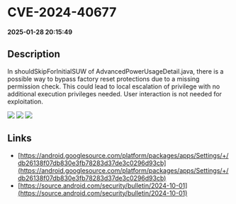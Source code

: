 # CVE-2024-40677

**2025-01-28 20:15:49**

## Description
In shouldSkipForInitialSUW of AdvancedPowerUsageDetail.java, there is a possible way to bypass factory reset protections due to a missing permission check. This could lead to local escalation of privilege with no additional execution privileges needed. User interaction is not needed for exploitation.

![](https://img.shields.io/static/v1?label=Score&message=8.4&color=red)
![](https://img.shields.io/static/v1?label=Severity&message=HIGH&color=red)
![](https://img.shields.io/static/v1?label=CWE&message=Auth&color=green)

## Links
- [https://android.googlesource.com/platform/packages/apps/Settings/+/db26138f07db830e3fb78283d37de3c0296d93cb](https://android.googlesource.com/platform/packages/apps/Settings/+/db26138f07db830e3fb78283d37de3c0296d93cb)
- [https://source.android.com/security/bulletin/2024-10-01](https://source.android.com/security/bulletin/2024-10-01)
